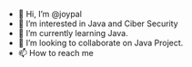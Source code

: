 - 👋 Hi, I’m @joypal
- 👀 I’m interested in Java and Ciber Security
- 🌱 I’m currently learning Java.
- 💞️ I’m looking to collaborate on Java Project.
- 📫 How to reach me 

<!---
jphazard/jphazard is a ✨ special ✨ repository because its `README.md` (this file) appears on your GitHub profile.
You can click the Preview link to take a look at your changes.
--->
